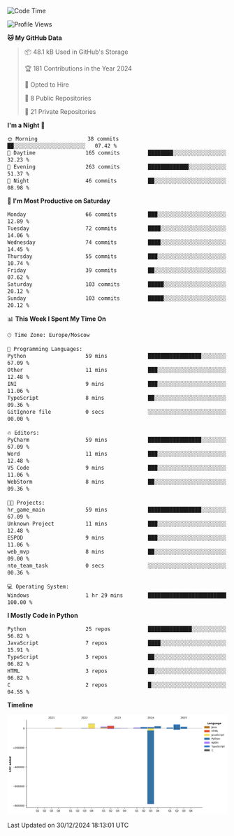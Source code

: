 <!--START_SECTION:waka-->
![Code Time](http://img.shields.io/badge/Code%20Time-576%20hrs%2028%20mins-blue)

![Profile Views](http://img.shields.io/badge/Profile%20Views-6-blue)

**🐱 My GitHub Data** 

> 📦 48.1 kB Used in GitHub's Storage 
 > 
> 🏆 181 Contributions in the Year 2024
 > 
> 💼 Opted to Hire
 > 
> 📜 8 Public Repositories 
 > 
> 🔑 21 Private Repositories 
 > 
**I'm a Night 🦉** 

```text
🌞 Morning                38 commits          ██░░░░░░░░░░░░░░░░░░░░░░░   07.42 % 
🌆 Daytime                165 commits         ████████░░░░░░░░░░░░░░░░░   32.23 % 
🌃 Evening                263 commits         █████████████░░░░░░░░░░░░   51.37 % 
🌙 Night                  46 commits          ██░░░░░░░░░░░░░░░░░░░░░░░   08.98 % 
```
📅 **I'm Most Productive on Saturday** 

```text
Monday                   66 commits          ███░░░░░░░░░░░░░░░░░░░░░░   12.89 % 
Tuesday                  72 commits          ████░░░░░░░░░░░░░░░░░░░░░   14.06 % 
Wednesday                74 commits          ████░░░░░░░░░░░░░░░░░░░░░   14.45 % 
Thursday                 55 commits          ███░░░░░░░░░░░░░░░░░░░░░░   10.74 % 
Friday                   39 commits          ██░░░░░░░░░░░░░░░░░░░░░░░   07.62 % 
Saturday                 103 commits         █████░░░░░░░░░░░░░░░░░░░░   20.12 % 
Sunday                   103 commits         █████░░░░░░░░░░░░░░░░░░░░   20.12 % 
```


📊 **This Week I Spent My Time On** 

```text
🕑︎ Time Zone: Europe/Moscow

💬 Programming Languages: 
Python                   59 mins             █████████████████░░░░░░░░   67.09 % 
Other                    11 mins             ███░░░░░░░░░░░░░░░░░░░░░░   12.48 % 
INI                      9 mins              ███░░░░░░░░░░░░░░░░░░░░░░   11.06 % 
TypeScript               8 mins              ██░░░░░░░░░░░░░░░░░░░░░░░   09.36 % 
GitIgnore file           0 secs              ░░░░░░░░░░░░░░░░░░░░░░░░░   00.00 % 

🔥 Editors: 
PyCharm                  59 mins             █████████████████░░░░░░░░   67.09 % 
Word                     11 mins             ███░░░░░░░░░░░░░░░░░░░░░░   12.48 % 
VS Code                  9 mins              ███░░░░░░░░░░░░░░░░░░░░░░   11.06 % 
WebStorm                 8 mins              ██░░░░░░░░░░░░░░░░░░░░░░░   09.36 % 

🐱‍💻 Projects: 
hr_game_main             59 mins             █████████████████░░░░░░░░   67.09 % 
Unknown Project          11 mins             ███░░░░░░░░░░░░░░░░░░░░░░   12.48 % 
ESPOD                    9 mins              ███░░░░░░░░░░░░░░░░░░░░░░   11.06 % 
web_mvp                  8 mins              ██░░░░░░░░░░░░░░░░░░░░░░░   09.00 % 
nto_team_task            0 secs              ░░░░░░░░░░░░░░░░░░░░░░░░░   00.36 % 

💻 Operating System: 
Windows                  1 hr 29 mins        █████████████████████████   100.00 % 
```

**I Mostly Code in Python** 

```text
Python                   25 repos            ██████████████░░░░░░░░░░░   56.82 % 
JavaScript               7 repos             ████░░░░░░░░░░░░░░░░░░░░░   15.91 % 
TypeScript               3 repos             ██░░░░░░░░░░░░░░░░░░░░░░░   06.82 % 
HTML                     3 repos             ██░░░░░░░░░░░░░░░░░░░░░░░   06.82 % 
C                        2 repos             █░░░░░░░░░░░░░░░░░░░░░░░░   04.55 % 
```



**Timeline**

![Lines of Code chart](https://raw.githubusercontent.com/adlemx/adlemx/main/assets/bar_graph.png)


 Last Updated on 30/12/2024 18:13:01 UTC
<!--END_SECTION:waka-->
